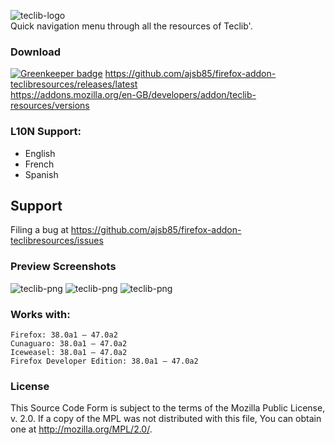 ![teclib-logo](https://raw.github.com/ajsb85/firefox-addon-teclibresources/master/press/logo/teclib_logo.png "teclib")<br/>
Quick navigation menu through all the resources of Teclib'.

### Download

[![Greenkeeper badge](https://badges.greenkeeper.io/ajsb85/firefox-addon-teclibresources.svg)](https://greenkeeper.io/)
https://github.com/ajsb85/firefox-addon-teclibresources/releases/latest <br/>
https://addons.mozilla.org/en-GB/developers/addon/teclib-resources/versions

### L10N Support:
* English
* French
* Spanish

## Support
Filing a bug at https://github.com/ajsb85/firefox-addon-teclibresources/issues

### Preview Screenshots
![teclib-png](https://raw.github.com/ajsb85/firefox-addon-teclibresources/master/press/screens/screen1.png "teclib")
![teclib-png](https://raw.github.com/ajsb85/firefox-addon-teclibresources/master/press/screens/screen2.png "teclib")
![teclib-png](https://raw.github.com/ajsb85/firefox-addon-teclibresources/master/press/screens/screen3.png "teclib")

### Works with:

    Firefox: 38.0a1 – 47.0a2
    Cunaguaro: 38.0a1 – 47.0a2
    Iceweasel: 38.0a1 – 47.0a2
    Firefox Developer Edition: 38.0a1 – 47.0a2

### License
This Source Code Form is subject to the terms of the Mozilla Public
License, v. 2.0. If a copy of the MPL was not distributed with this
file, You can obtain one at http://mozilla.org/MPL/2.0/.
